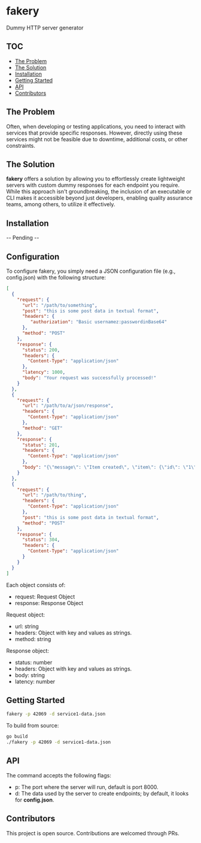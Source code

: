 # fakery
Dummy HTTP server generator

## TOC
* [The Problem](#-The-Problem)
* [The Solution](#-The-Solution)
* [Installation](#-Installation)
* [Getting Started](#-Getting-Started)
* [API](#-API)
* [Contributors](#-Contributors)

## The Problem
Often, when developing or testing applications, you need to interact with services that provide specific responses. However, directly using these services might not be feasible due to downtime, additional costs, or other constraints.

## The Solution
**fakery** offers a solution by allowing you to effortlessly create lightweight servers with custom dummy responses for each endpoint you require. While this approach isn't groundbreaking, the inclusion of an executable or CLI makes it accessible beyond just developers, enabling quality assurance teams, among others, to utilize it effectively.

## Installation
-- Pending --

## Configuration
To configure fakery, you simply need a JSON configuration file (e.g., config.json) with the following structure:
```json
[
  {
    "request": {
      "url": "/path/to/something",
      "post": "this is some post data in textual format",
      "headers": {
         "authorization": "Basic usernamez:passwordinBase64"
      },
      "method": "POST"
    },
    "response": {
      "status": 200,
      "headers": {
        "Content-Type": "application/json"
      },
      "latency": 1000,
      "body": "Your request was successfully processed!"
    }
  },
  {
    "request": {
      "url": "/path/to/a/json/response",
      "headers": {
        "Content-Type": "application/json"
      },
      "method": "GET"
    },
    "response": {
      "status": 201,
      "headers": {
        "Content-Type": "application/json"
      },
      "body": "{\"message\": \"Item created\", \"item\": {\"id\": \"1\", \"name\": \"Ball\", \"price\": 9.99}}"
    }
  },
  {
    "request": {
      "url": "/path/to/thing",
      "headers": {
        "Content-Type": "application/json"
      },
      "post": "this is some post data in textual format",
      "method": "POST"
    },
    "response": {
      "status": 304,
      "headers": {
        "Content-Type": "application/json"
      }
    }
  }
]
```

Each object consists of:
- request: Request Object
- response: Response Object

Request object:
- url: string
- headers: Object with key and values as strings.
- method: string

Response object:
- status: number
- headers: Object with key and values as strings.
- body: string
- latency: number

## Getting Started
```bash
fakery -p 42069 -d service1-data.json
```

To build from source:
```bash
go build
./fakery -p 42069 -d service1-data.json
```

## API
The command accepts the following flags:
- p: The port where the server will run, default is port 8000.
- d: The data used by the server to create endpoints; by default, it looks for **config.json**.

## Contributors
This project is open source. Contributions are welcomed through PRs.
